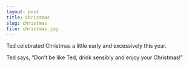 ```yaml
---
layout: post
title: Christmas
slug: christmas
file: christmas.jpg
---
```


<p>Ted celebrated Christmas a little early and excessively this year. </p>

<p>Ted says, “Don’t be like Ted, drink sensibly and enjoy your Christmas!”</p>